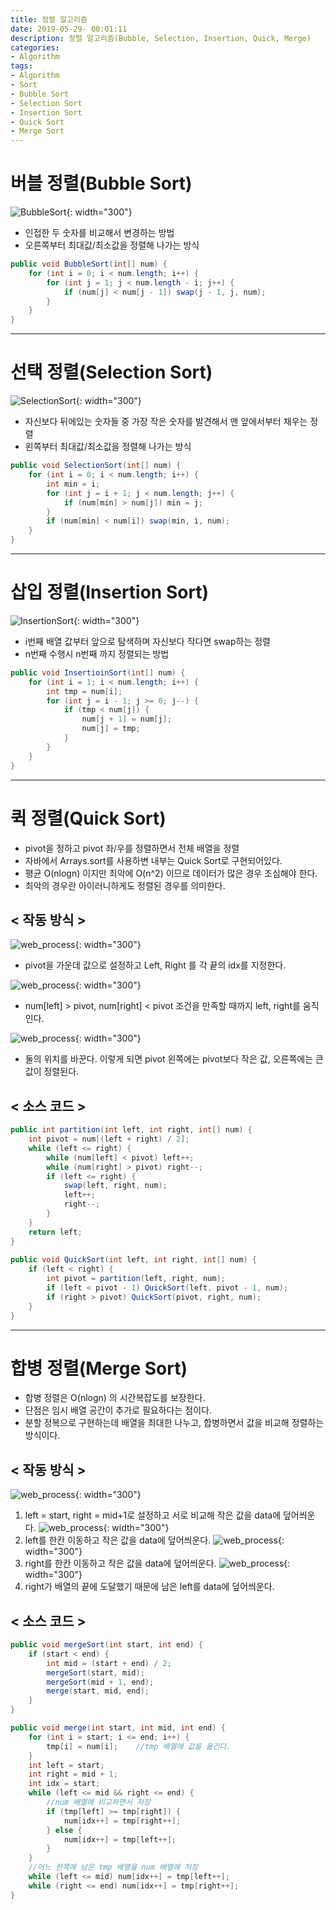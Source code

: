 ```yaml
---
title: 정렬 알고리즘
date: 2019-05-29- 00:01:11
description: 정렬 알고리즘(Bubble, Selection, Insertion, Quick, Merge)
categories:
- Algorithm
tags: 
- Algorithm
- Sort
- Bubble Sort
- Selection Sort
- Insertion Sort
- Quick Sort
- Merge Sort
---
```

# 버블 정렬(Bubble Sort)
![BubbleSort](/assets/images/BubbleSort.png){: width="300"}
- 인접한 두 숫자를 비교해서 변경하는 방법
- 오른쪽부터 최대값/최소값을 정렬해 나가는 방식

~~~java
public void BubbleSort(int[] num) {
    for (int i = 0; i < num.length; i++) {
        for (int j = 1; j < num.length - i; j++) {
            if (num[j] < num[j - 1]) swap(j - 1, j, num);
        }
    }
}
~~~

***

# 선택 정렬(Selection Sort)
![SelectionSort](/assets/images/SelectionSort.png){: width="300"}
- 자신보다 뒤에있는 숫자들 중 가장 작은 숫자를 발견해서 맨 앞에서부터 채우는 정렬
- 왼쪽부터 최대값/최소값을 정렬해 나가는 방식

~~~java
public void SelectionSort(int[] num) {
    for (int i = 0; i < num.length; i++) {
        int min = i;
        for (int j = i + 1; j < num.length; j++) {
            if (num[min] > num[j]) min = j;
        }
        if (num[min] < num[i]) swap(min, i, num);
    }
}
~~~

***

# 삽입 정렬(Insertion Sort)
![InsertionSort](/assets/images/InsertionSort.png){: width="300"}
- i번째 배열 값부터 앞으로 탐색하며 자신보다 작다면 swap하는 정렬
- n번째 수행시 n번째 까지 정렬되는 방법

~~~java
public void InsertioinSort(int[] num) {
    for (int i = 1; i < num.length; i++) {
        int tmp = num[i];
        for (int j = i - 1; j >= 0; j--) {
            if (tmp < num[j]) {
                num[j + 1] = num[j];
                num[j] = tmp;
            }
        }
    }
}
~~~

***

# 퀵 정렬(Quick Sort)
- pivot을 정하고 pivot 좌/우를 정렬하면서 전체 배열을 정렬
- 자바에서 Arrays.sort를 사용하변 내부는 Quick Sort로 구현되어있다.
- 평균 O(nlogn) 이지만 최악에 O(n^2) 이므로 데이터가 많은 경우 조심해야 한다.
- 최악의 경우란 아이러니하게도 정렬된 경우를 의미한다.

## < 작동 방식 >
![web_process](/assets/images/QuickSort_1.png){: width="300"}
- pivot을 가운데 값으로 설정하고 Left, Right 를 각 끝의 idx를 지정한다.

![web_process](/assets/images/QuickSort_2.png){: width="300"}
- num[left] > pivot, num[right] < pivot 조건을 만족할 때까지 left, right를 움직인다.

![web_process](/assets/images/QuickSort_3.png){: width="300"}
- 둘의 위치를 바꾼다. 이렇게 되면 pivot 왼쪽에는 pivot보다 작은 값, 오른쪽에는 큰값이 정렬된다.

## < 소스 코드 >
~~~java
public int partition(int left, int right, int[] num) {
    int pivot = num[(left + right) / 2];
    while (left <= right) {
        while (num[left] < pivot) left++;
        while (num[right] > pivot) right--;
        if (left <= right) {
            swap(left, right, num);
            left++;
            right--;
        }
    }
    return left;
}
 
public void QuickSort(int left, int right, int[] num) {
    if (left < right) {
        int pivot = partition(left, right, num);
        if (left < pivot - 1) QuickSort(left, pivot - 1, num);
        if (right > pivot) QuickSort(pivot, right, num);
    }
}

~~~

***

# 합병 정렬(Merge Sort)
- 합병 정렬은 O(nlogn) 의 시간복잡도를 보장한다.
- 단점은 임시 배열 공간이 추가로 필요하다는 점이다.
- 분할 정복으로 구현하는데 배열을 최대한 나누고, 합병하면서 값을 비교해 정렬하는 방식이다.

## < 작동 방식 >
![web_process](/assets/images/MergeSort_1.png){: width="300"}
1. left = start, right = mid+1로 설정하고 서로 비교해 작은 값을 data에 덮어씌운다.
![web_process](/assets/images/MergeSort_2.png){: width="300"}
2. left를 한칸 이동하고 작은 값을 data에 덮어씌운다.
![web_process](/assets/images/MergeSort_3.png){: width="300"}
3. right를 한칸 이동하고 작은 값을 data에 덮어씌운다.
![web_process](/assets/images/MergeSort_4.png){: width="300"}
4. right가 배열의 끝에 도달했기 때문에 남은 left를 data에 덮어씌운다.

## < 소스 코드 >
~~~java
public void mergeSort(int start, int end) {
    if (start < end) {
        int mid = (start + end) / 2;
        mergeSort(start, mid);
        mergeSort(mid + 1, end);
        merge(start, mid, end);
    }
}

public void merge(int start, int mid, int end) {
    for (int i = start; i <= end; i++) {
        tmp[i] = num[i];    //tmp 배열에 값을 옮긴다.
    }
    int left = start;
    int right = mid + 1;
    int idx = start;
    while (left <= mid && right <= end) {
        //num 배열에 비교하면서 저장
        if (tmp[left] >= tmp[right]) {
            num[idx++] = tmp[right++];
        } else {
            num[idx++] = tmp[left++];
        }
    }
    //어느 한쪽에 남은 tmp 배열을 num 배열에 저장
    while (left <= mid) num[idx++] = tmp[left++];
    while (right <= end) num[idx++] = tmp[right++];
}
~~~